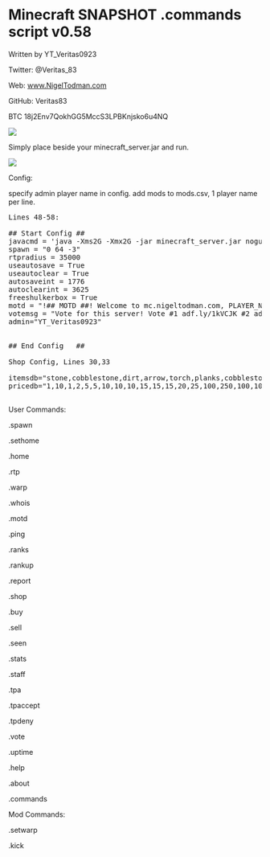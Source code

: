 # Minecraft SNAPSHOT .commands script v0.58

Written by YT_Veritas0923             

Twitter: @Veritas_83                  

Web: www.NigelTodman.com              

GitHub: Veritas83                     

BTC 18j2Env7QokhGG5MccS3LPBKnjsko6u4NQ

<img src="https://i.gyazo.com/24fe8b8fe33d1195a550c69ffb286833.png">


Simply place beside your minecraft_server.jar and run.

<img src="https://i.gyazo.com/8eaa0badd7f8ea597140d38c255c72b1.png">

Config:

specify admin player name in config. add mods to mods.csv, 1 player name per line.

<pre>
Lines 48-58:

## Start Config ##
javacmd = 'java -Xms2G -Xmx2G -jar minecraft_server.jar nogui' # Java command line to start Minecraft Server jar, Must use nogui
spawn = "0 64 -3"   																					 # WorldSpawn Coordinates
rtpradius = 35000  																						 # Random Teleport radius (-35000,35000)
useautosave = True 																						 # Use Autosave?
useautoclear = True 																					 # Use Autoclear?
autosaveint = 1776																					   # Autosave Interval in seconds
autoclearint = 3625																					   # Autoclear Interval in seconds
freeshulkerbox = True																					 # Gives new players a shulker box on their first connect
motd = "!## MOTD ##! Welcome to mc.nigeltodman.com, PLAYER_NAME! See our custom commands and their usage with '.help' * April Gamerules: limitedCrafting:Off keepInventory:On mobGriefing:Off Difficulty:Hard"
votemsg = "Vote for this server! Vote #1 adf.ly/1kVCJK #2 adf.ly/1kVCLs #3 adf.ly/1g4VYV"
admin="YT_Veritas0923"
																					   									 # Message of the Day notes:
																					   									 # PLAYER_NAME is replaced with connecting player.
## End Config   ##												   									 # 'Welcome to' is replaced by 'Welcome back to' for returning players.

Shop Config, Lines 30,33

itemsdb="stone,cobblestone,dirt,arrow,torch,planks,cobblestone,coal,wheat,leather,carrot,melon,log,bread,iron_ingot,gold_ingot,chainmail_leggings,chainmail_boots,chainmail_helmet,chainmail_chestplate,bow,leather_helmet,leather_chestplate,leather_leggings,leather_boots,iron_sword,iron_axe,iron_pickaxe,iron_hoe,iron_shovel,diamond,enchanting_table,iron_helmet,iron_chestplate,iron_leggings,iron_boots,golden_helmet,golden_chestplate,golden_leggings,golden_boots,diamond_helmet,diamond_chestplate,diamond_leggings,diamond_boots"
pricedb="1,10,1,2,5,5,10,10,10,15,15,15,20,25,100,250,100,100,100,100,100,75,120,105,60,200,750,750,200,100,2500,2000,500,800,700,400,1250,2000,1750,1000,12500,20000,17500,10000"

</pre>

User Commands:

.spawn

.sethome

.home

.rtp

.warp

.whois

.motd

.ping

.ranks

.rankup

.report

.shop

.buy

.sell

.seen

.stats

.staff

.tpa

.tpaccept

.tpdeny

.vote

.uptime

.help

.about

.commands

Mod Commands:

.setwarp

.kick